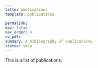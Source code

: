 ```yaml
---
title: publications 
template: publications

permalink:
nav: false
nav_order: 4
cv_pdf: 
summary: A bibliography of publications. 
status: skip
---
```

This is a list of publications.
